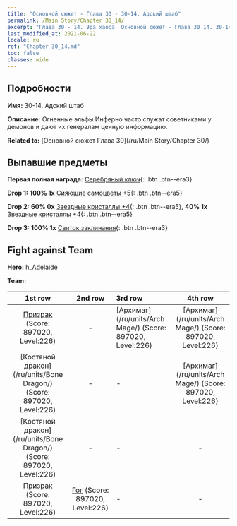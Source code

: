 ```yaml
---
title: "Основной сюжет - Глава 30 - 30-14. Адский штаб"
permalink: /Main Story/Chapter 30_14/
excerpt: "Глава 30 - 14. Эра хаоса  Основной сюжет - Глава 30_14. 30-14. Адский штаб"
last_modified_at: 2021-06-22
locale: ru
ref: "Chapter 30_14.md"
toc: false
classes: wide
---
```


## Подробности

 **Имя:** 30-14. Адский штаб

 **Описание:** Огненные эльфы Инферно часто служат советниками у демонов и дают их генералам ценную информацию.

 **Related to:** [Основной сюжет Глава 30](/ru/Main Story/Chapter 30/)

## Выпавшие предметы

 **Первая полная награда:** [Серебряный ключ](/ItemsRU/con_693/){: .btn .btn--era3}

 **Drop 1:** **100% 1x** [Сияющие самоцветы +5](/ItemsRU/mat_100/){: .btn .btn--era5}

 **Drop 2:** **60% 0x** [Звездные кристаллы +4](/ItemsRU/mat_94/){: .btn .btn--era5}, **40% 1x** [Звездные кристаллы +4](/ItemsRU/mat_94/){: .btn .btn--era5}

 **Drop 3:** **100% 1x** [Свиток заклинания](/ItemsRU/con_694/){: .btn .btn--era3}


## Fight against Team
 **Hero:** h_Adelaide

 **Team:**


  | 1st row | 2nd row | 3rd row | 4th row |
  |:----:|:----:|:----|:----:|
  | [Призрак](/ru/units/Wight/) (Score: 897020, Level:226)  | - | [Архимаг](/ru/units/Arch Mage/) (Score: 897020, Level:226)  | [Архимаг](/ru/units/Arch Mage/) (Score: 897020, Level:226)  |
  | [Костяной дракон](/ru/units/Bone Dragon/) (Score: 897020, Level:226)  | - | - | [Архимаг](/ru/units/Arch Mage/) (Score: 897020, Level:226)  |
  | [Костяной дракон](/ru/units/Bone Dragon/) (Score: 897020, Level:226)  | - | - | - |
  | [Призрак](/ru/units/Wight/) (Score: 897020, Level:226)  | [Гог](/ru/units/Gog/) (Score: 897020, Level:226)  | - | - |



